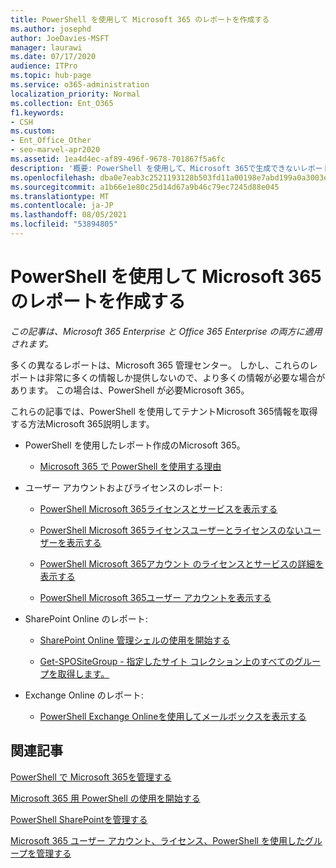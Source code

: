 ```yaml
---
title: PowerShell を使用して Microsoft 365 のレポートを作成する
ms.author: josephd
author: JoeDavies-MSFT
manager: laurawi
ms.date: 07/17/2020
audience: ITPro
ms.topic: hub-page
ms.service: o365-administration
localization_priority: Normal
ms.collection: Ent_O365
f1.keywords:
- CSH
ms.custom:
- Ent_Office_Other
- seo-marvel-apr2020
ms.assetid: 1ea4d4ec-af89-496f-9678-701867f5a6fc
description: '概要: PowerShell を使用して、Microsoft 365で生成できないレポートを作成Microsoft 365 管理センター。'
ms.openlocfilehash: dba0e7eab3c2521193128b503fd11a00198e7abd199a0a3003ec19e1adf732fa
ms.sourcegitcommit: a1b66e1e80c25d14d67a9b46c79ec7245d88e045
ms.translationtype: MT
ms.contentlocale: ja-JP
ms.lasthandoff: 08/05/2021
ms.locfileid: "53894805"
---
```

# <a name="use-powershell-to-create-reports-for-microsoft-365"></a>PowerShell を使用して Microsoft 365 のレポートを作成する

*この記事は、Microsoft 365 Enterprise と Office 365 Enterprise の両方に適用されます。*

多くの異なるレポートは、Microsoft 365 管理センター。 しかし、これらのレポートは非常に多くの情報しか提供しないので、より多くの情報が必要な場合があります。 この場合は、PowerShell が必要Microsoft 365。
  
これらの記事では、PowerShell を使用してテナントMicrosoft 365情報を取得する方法Microsoft 365説明します。
  
- PowerShell を使用したレポート作成のMicrosoft 365。
    
  - [Microsoft 365 で PowerShell を使用する理由](./why-you-need-to-use-microsoft-365-powershell.md)
    
    
- ユーザー アカウントおよびライセンスのレポート:
    
  - [PowerShell Microsoft 365ライセンスとサービスを表示する](view-licenses-and-services-with-microsoft-365-powershell.md)
    
  - [PowerShell Microsoft 365ライセンスユーザーとライセンスのないユーザーを表示する](view-licensed-and-unlicensed-users-with-microsoft-365-powershell.md)
    
  - [PowerShell Microsoft 365アカウント のライセンスとサービスの詳細を表示する](view-account-license-and-service-details-with-microsoft-365-powershell.md)
    
  - [PowerShell Microsoft 365ユーザー アカウントを表示する](view-user-accounts-with-microsoft-365-powershell.md)
    
- SharePoint Online のレポート:
    
  - [SharePoint Online 管理シェルの使用を開始する](/powershell/sharepoint/sharepoint-online/connect-sharepoint-online)
    
  - [Get-SPOSiteGroup - 指定したサイト コレクション上のすべてのグループを取得します。](/powershell/module/sharepoint-online/get-spositegroup)
    
- Exchange Online のレポート:
    
  - [PowerShell Exchange Onlineを使用してメールボックスを表示する](/exchange/recipients-in-exchange-online/manage-user-mailboxes/use-powershell-to-display-mailbox-information)
    
    
## <a name="related-articles"></a>関連記事

[PowerShell で Microsoft 365を管理する](manage-microsoft-365-with-microsoft-365-powershell.md)
  
[Microsoft 365 用 PowerShell の使用を開始する](getting-started-with-microsoft-365-powershell.md)
  
[PowerShell SharePointを管理する](manage-sharepoint-online-with-microsoft-365-powershell.md)
  
[Microsoft 365 ユーザー アカウント、ライセンス、PowerShell を使用したグループを管理する](manage-user-accounts-and-licenses-with-microsoft-365-powershell.md)
